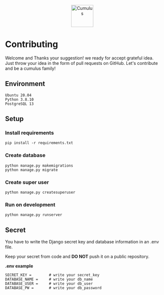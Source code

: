 <p align="center">
  <p align="center">
    <a href="https://cumulus.tophat.cloud" target="_blank">
      <img src="https://jinui.s3.ap-northeast-2.amazonaws.com/tophat/logo.png" alt="Cumulus" height="72">
    </a>
  </p>
</p>

# Contributing
Welcome and Thanks your suggestion! we ready for accept grateful idea. Just throw your idea in the form of pull requests on GitHub. Let's contribute and be a cumulus family!

## Environment
    Ubuntu 20.04
    Python 3.8.10
    PostgreSQL 13

## Setup

### Install requirements
    pip install -r requirements.txt

### Create database 
    python manage.py makemigrations
    python manage.py migrate

### Create super user
    python manage.py createsuperuser

### Run on development
    python manage.py runserver

## Secret
You have to write the Django secret key and database information in an .env file. 

Keep your secret from code and **DO NOT** push it on a public repository.

**.env example**
```
SECRET_KEY =        # write your secret_key
DATABASE_NAME =     # write your db_name
DATABASE_USER =     # write your db_user
DATABASE_PW =       # write your db_password
```

